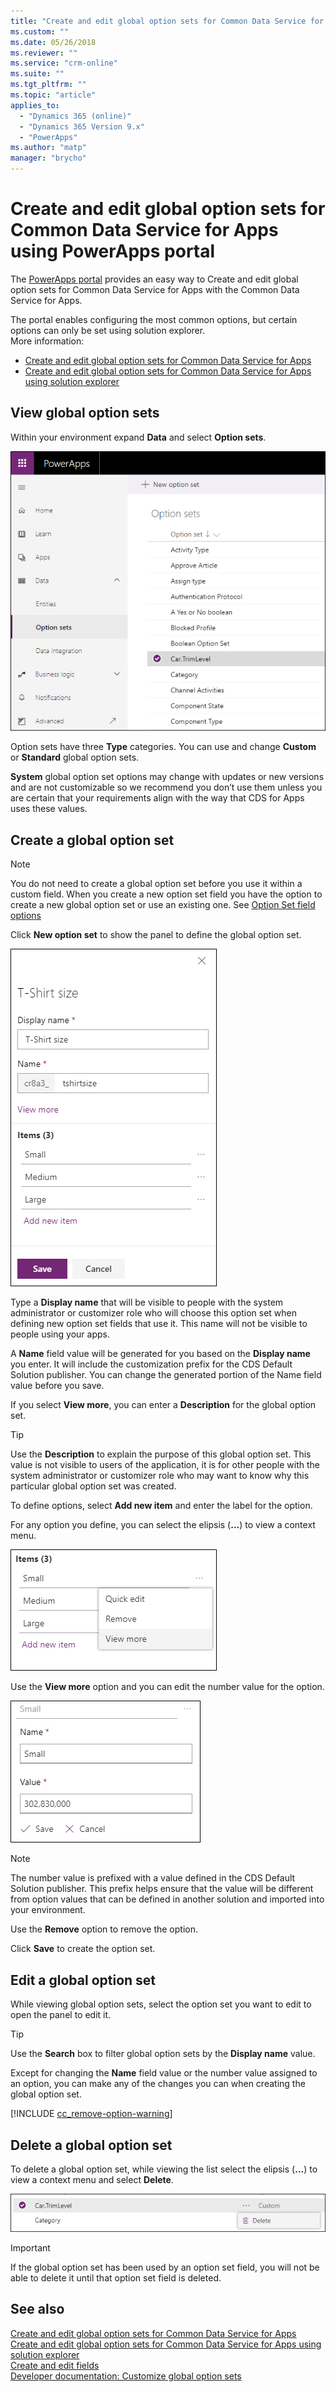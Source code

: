 ```yaml
---
title: "Create and edit global option sets for Common Data Service for Apps using PowerApps portal | MicrosoftDocs"
ms.custom: ""
ms.date: 05/26/2018
ms.reviewer: ""
ms.service: "crm-online"
ms.suite: ""
ms.tgt_pltfrm: ""
ms.topic: "article"
applies_to: 
  - "Dynamics 365 (online)"
  - "Dynamics 365 Version 9.x"
  - "PowerApps"
ms.author: "matp"
manager: "brycho"
---
```

# Create and edit global option sets for Common Data Service for Apps using PowerApps portal

The [PowerApps portal](https://web.powerapps.com/?utm_source=padocs&utm_medium=linkinadoc&utm_campaign=referralsfromdoc) provides an easy way to Create and edit global option sets for Common Data Service for Apps with the Common Data Service for Apps.

The portal enables configuring the most common options, but certain options can only be set using solution explorer. <br />More information:
- [Create and edit global option sets for Common Data Service for Apps](create-edit-global-option-sets.md)
- [Create and edit global option sets for Common Data Service for Apps using solution explorer](create-edit-global-option-sets-solution-explorer.md)

## View global option sets

Within your environment expand **Data** and select **Option sets**.

![View global option sets](media/view-global-option-sets-portal.png)

Option sets have three **Type** categories. You can use and change **Custom** or **Standard** global option sets.

**System** global option set options may change with updates or new versions and are not customizable so we recommend you don’t use them unless you are certain that your requirements align with the way that CDS for Apps uses these values.

## Create a global option set

> [!NOTE]
> You do not need to create a global option set before you use it within a custom field. When you create a new option set field you have the option to create a new global option set or use an existing one. See [Option Set field options](create-edit-field-portal.md#option-set-field-options)

Click **New option set** to show the panel to define the global option set.

![Create global option set](media/create-global-option-set-portal.png)

Type a **Display name** that will be visible to people with the system administrator or customizer role who will choose this option set when defining new option set fields that use it. This name will not be visible to people using your apps.

A **Name** field value will be generated for you based on the **Display name** you enter. It will include the customization prefix for the CDS Default Solution publisher. You can change the generated portion of the Name field value before you save.

If you select **View more**, you can enter a **Description** for the global option set. 

> [!TIP]
> Use the **Description** to explain the purpose of this global option set. This value is not visible to users of the application, it is for other people with the system administrator or customizer role who may want to know why this particular global option set was created.

To define options, select **Add new item** and enter the label for the option.

For any option you define, you can select the elipsis (**...**) to view a context menu. 

![Option set option context menu](media/option-set-option-context-menu.png)

Use the **View more** option and you can edit the number value for the option.

![Edit option set option value](media/edit-option-set-option-value.png)

> [!NOTE]
> The number value is prefixed with a value defined in the CDS Default Solution publisher. This prefix helps ensure that the value will be different from option values that can be defined in another solution and imported into your environment.

Use the **Remove** option to remove the option.

Click **Save** to create the option set.

## Edit a global option set

While viewing global option sets, select the option set you want to edit to open the panel to edit it.

> [!TIP]
> Use the **Search** box to filter global option sets by the **Display name** value.

Except for changing the **Name** field value or the number value assigned to an option, you can make any of the changes you can when creating the global option set.

[!INCLUDE [cc_remove-option-warning](../../includes/cc_remove-option-warning.md)]

## Delete a global option set

To delete a global option set, while viewing the list select the elipsis (**...**) to view a context menu and select **Delete**.

![Delete a global option set](media/delete-global-option-set.png)

> [!IMPORTANT]
> If the global option set has been used by an option set field, you will not be able to delete it until that option set field is deleted.

## See also

[Create and edit global option sets for Common Data Service for Apps](create-edit-global-option-sets.md)<br />
[Create and edit global option sets for Common Data Service for Apps using solution explorer](create-edit-global-option-sets-solution-explorer.md)<br />
[Create and edit fields](create-edit-fields.md)<br />
[Developer documentation: Customize global option sets](/dynamics365/customer-engagement/developer/org-service/customize-global-option-sets)